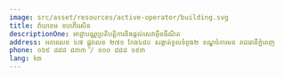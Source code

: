 ```yaml
---
image: src/asset/resources/active-operator/building.svg
title: វ៉ាយខេម ខបភើរេសិន
descriptionOne: អាជ្ញាបណ្ណប្រតិបត្តិការនិងផ្តល់សេវាអ៊ីនធឺណិត
address: អគារលេខ ៤៧ ផ្លូវលេខ ២៧១ កែង៤៨០ សង្កាត់ទួលទំពូង២ ខណ្ឌចំការមន រាជធានីភ្នំពេញ
phone: ០៦៩ ៨៨៨ ៨៣៣ / ០១០ ៨៨៨ ១៩៣
lang: km
---
```

